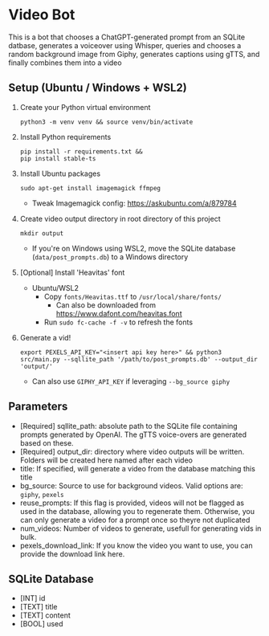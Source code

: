 # Video Bot
This is a bot that chooses a ChatGPT-generated prompt
from an SQLite datbase, generates a voiceover using Whisper, queries and chooses a random background image from Giphy, generates captions using
gTTS, and finally combines them into a video

## Setup (Ubuntu / Windows + WSL2)
1. Create your Python virtual environment

    ```
    python3 -m venv venv && source venv/bin/activate
    ```

1. Install Python requirements

    ```
    pip install -r requirements.txt &&
    pip install stable-ts
    ```

1. Install Ubuntu packages

    ```
    sudo apt-get install imagemagick ffmpeg
    ```
    - Tweak Imagemagick config: https://askubuntu.com/a/879784

1. Create video output directory in root directory of this project
    ```
    mkdir output
    ```
    - If you're on Windows using WSL2, move the SQLite database (`data/post_prompts.db`) to a Windows directory

1. [Optional] Install 'Heavitas' font
    - Ubuntu/WSL2
        - Copy `fonts/Heavitas.ttf` to `/usr/local/share/fonts/`
            - Can also be downloaded from https://www.dafont.com/heavitas.font
        - Run `sudo fc-cache -f -v` to refresh the fonts

1. Generate a vid!
    ```
    export PEXELS_API_KEY="<insert api key here>" && python3 src/main.py --sqllite_path '/path/to/post_prompts.db' --output_dir 'output/'
    ```
    - Can also use `GIPHY_API_KEY` if leveraging `--bg_source giphy`

## Parameters
- [Required] sqllite_path: absolute path to the SQLite file containing prompts generated by OpenAI. The gTTS voice-overs are generated based on these.
- [Required] output_dir: directory where video outputs will be written. Folders will be created here named after each video
- title: If specified, will generate a video from the database matching this title
- bg_source: Source to use for background videos. Valid options are: `giphy`, `pexels`
- reuse_prompts: If this flag is provided, videos will not be flagged as used in the database, allowing you to regenerate them. Otherwise, you can only generate a video for a prompt once so theyre not duplicated
- num_videos: Number of videos to generate, usefull for generating vids in bulk.
- pexels_download_link: If you know the video you want to use, you can provide the download link here.

## SQLite Database
- [INT] id
- [TEXT] title
- [TEXT] content
- [BOOL] used
